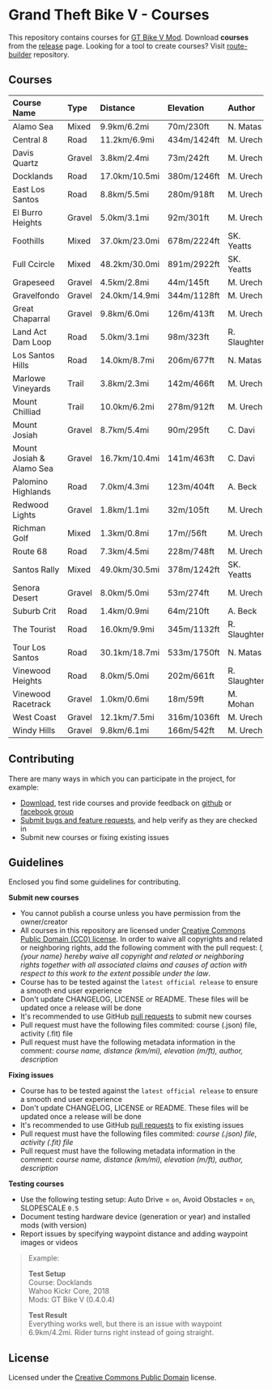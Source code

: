 # Grand Theft Bike V - Courses
 
This repository contains courses for [GT Bike V Mod](https://de.gta5-mods.com/scripts/gt-bike-v). Download **courses** from the [release](https://github.com/gtbikev/courses/releases) page. Looking for a tool to create courses? Visit [route-builder](https://github.com/gtbikev/route-builder) repository.

## Courses

| Course Name              | Type   | Distance      | Elevation   | Author       |
| :----------------------- | :----- | :------------ | :---------- | :----------- |
| Alamo Sea                | Mixed  | 9.9km/6.2mi   | 70m/230ft   | N. Matas     |
| Central 8                | Road   | 11.2km/6.9mi  | 434m/1424ft | M. Urech     |
| Davis Quartz             | Gravel | 3.8km/2.4mi   | 73m/242ft   | M. Urech     |
| Docklands                | Road   | 17.0km/10.5mi | 380m/1246ft | M. Urech     |
| East Los Santos          | Road   | 8.8km/5.5mi   | 280m/918ft  | M. Urech     |
| El Burro Heights         | Gravel | 5.0km/3.1mi   | 92m/301ft   | M. Urech     |
| Foothills                | Mixed  | 37.0km/23.0mi | 678m/2224ft | SK. Yeatts   |
| Full Ccircle             | Mixed  | 48.2km/30.0mi | 891m/2922ft | SK. Yeatts   |
| Grapeseed                | Gravel | 4.5km/2.8mi   | 44m/145ft   | M. Urech     |
| Gravelfondo              | Gravel | 24.0km/14.9mi | 344m/1128ft | M. Urech     |
| Great Chaparral          | Gravel | 9.8km/6.0mi   | 126m/413ft  | M. Urech     |
| Land Act Dam Loop        | Road   | 5.0km/3.1mi   | 98m/323ft   | R. Slaughter |
| Los Santos Hills         | Road   | 14.0km/8.7mi  | 206m/677ft  | N. Matas     |
| Marlowe Vineyards        | Trail  | 3.8km/2.3mi   | 142m/466ft  | M. Urech     |
| Mount Chilliad           | Trail  | 10.0km/6.2mi  | 278m/912ft  | M. Urech     |
| Mount Josiah             | Gravel | 8.7km/5.4mi   | 90m/295ft   | C. Davi      |
| Mount Josiah & Alamo Sea | Gravel | 16.7km/10.4mi | 141m/463ft  | C. Davi      |
| Palomino Highlands       | Road   | 7.0km/4.3mi   | 123m/404ft  | A. Beck      |
| Redwood Lights           | Gravel | 1.8km/1.1mi   | 32m/105ft   | M. Urech     |
| Richman Golf             | Mixed  | 1.3km/0.8mi   | 17m//56ft   | M. Urech     |
| Route 68                 | Road   | 7.3km/4.5mi   | 228m/748ft  | M. Urech     |
| Santos Rally             | Mixed  | 49.0km/30.5mi | 378m/1242ft | SK. Yeatts   |
| Senora Desert            | Gravel | 8.0km/5.0mi   | 53m/274ft   | M. Urech     |
| Suburb Crit              | Road   | 1.4km/0.9mi   | 64m/210ft   | A. Beck      |
| The Tourist              | Road   | 16.0km/9.9mi  | 345m/1132ft | R. Slaughter |
| Tour Los Santos          | Road   | 30.1km/18.7mi | 533m/1750ft | N. Matas     |
| Vinewood Heights         | Road   | 8.0km/5.0mi   | 202m/661ft  | R. Slaughter |
| Vinewood Racetrack       | Gravel | 1.0km/0.6mi   | 18m/59ft    | M. Mohan     |
| West Coast               | Gravel | 12.1km/7.5mi  | 316m/1036ft | M. Urech     |
| Windy Hills              | Gravel | 9.8km/6.1mi   | 166m/542ft  | M. Urech     |

## Contributing

There are many ways in which you can participate in the project, for example:

* [Download](https://github.com/gtbikev/courses/releases), test ride courses and provide feedback on [github](https://github.com/gtbikev/courses/issues?q=is%3Aissue+is%3Aopen+label%3Averify) or [facebook group](https://www.facebook.com/groups/1089053124812221/)
* [Submit bugs and feature requests](https://github.com/gtbikev/courses/issues), and help verify as they are checked in
* Submit new courses or fixing existing issues

## Guidelines

Enclosed you find some guidelines for contributing.

**Submit new courses**

* You cannot publish a course unless you have permission from the owner/creator
* All courses in this repository are licensed under [Creative Commons Public Domain (CC0) license](https://creativecommons.org/share-your-work/public-domain/cc0/). In order to waive all copyrights and related or neighboring rights, add the following comment with the pull request: *I, {your name} hereby waive all copyright and related or neighboring rights together with all associated claims and causes of action with respect to this work to the extent possible under the law*.
* Course has to be tested against the `latest official release` to ensure a smooth end user experience
* Don't update CHANGELOG, LICENSE or README. These files will be updated once a release will be done
* It's recommended to use GitHub [pull requests](https://help.github.com/en/github/collaborating-with-issues-and-pull-requests/about-pull-requests) to submit new courses
* Pull request must have the following files commited: course (.json) file, activity (.fit) file
* Pull request must have the following metadata information in the comment: *course name, distance (km/mi), elevation (m/ft), author, description*

**Fixing issues**

* Course has to be tested against the `latest official release` to ensure a smooth end user experience
* Don't update CHANGELOG, LICENSE or README. These files will be updated once a release will be done
* It's recommended to use GitHub [pull requests](https://help.github.com/en/github/collaborating-with-issues-and-pull-requests/about-pull-requests) to fix existing issues
* Pull request must have the following files commited: *course (.json) file*, *activity (.fit) file*
* Pull request must have the following metadata information in the comment: *course name, distance (km/mi), elevation (m/ft), author, description*

**Testing courses**

* Use the following testing setup: Auto Drive = `on`, Avoid Obstacles = `on`, SLOPESCALE `0.5`
* Document testing hardware device (generation or year) and installed mods (with version)
* Report issues by specifying waypoint distance and adding waypoint images or videos

> Example:
> 
> **Test Setup**  
> Course: Docklands  
> Wahoo Kickr Core, 2018  
> Mods: GT Bike V (0.4.0.4) 
> 
> **Test Result**  
> Everything works well, but there is an issue with waypoint 6.9km/4.2mi. Rider turns right instead of going straight.

## License

Licensed under the [Creative Commons Public Domain](https://creativecommons.org/share-your-work/public-domain/cc0/) license.
